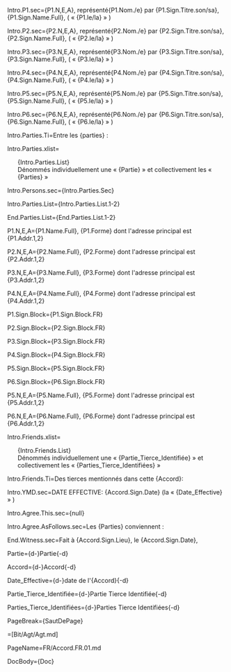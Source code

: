 Intro.P1.sec={P1.N,E,A}, représenté{P1.Nom./e} par {P1.Sign.Titre.son/sa}, {P1.Sign.Name.Full}, ( « {P1.le/la} » )

Intro.P2.sec={P2.N,E,A}, représenté{P2.Nom./e} par {P2.Sign.Titre.son/sa}, {P2.Sign.Name.Full}, ( « {P2.le/la} » )

Intro.P3.sec={P3.N,E,A}, représenté{P3.Nom./e} par {P3.Sign.Titre.son/sa}, {P3.Sign.Name.Full}, ( « {P3.le/la} » )

Intro.P4.sec={P4.N,E,A}, représenté{P4.Nom./e} par {P4.Sign.Titre.son/sa}, {P4.Sign.Name.Full}, ( « {P4.le/la} » )
 
Intro.P5.sec={P5.N,E,A}, représenté{P5.Nom./e} par {P5.Sign.Titre.son/sa}, {P5.Sign.Name.Full}, ( « {P5.le/la} » )

Intro.P6.sec={P6.N,E,A}, représenté{P6.Nom./e} par {P6.Sign.Titre.son/sa}, {P6.Sign.Name.Full}, ( « {P6.le/la} » )

Intro.Parties.Ti=Entre les {parties} :

Intro.Parties.xlist=<ul type="none"><li>{Intro.Parties.List}<li>Dénommés individuellement une « {Partie} » et collectivement  les « {Parties} »</ul>

Intro.Persons.sec={Intro.Parties.Sec}

Intro.Parties.List={Intro.Parties.List.1-2}

End.Parties.List={End.Parties.List.1-2}

P1.N,E,A={P1.Name.Full}, {P1.Forme} dont l'adresse principal est {P1.Addr.1,2}

P2.N,E,A={P2.Name.Full}, {P2.Forme} dont l'adresse principal est {P2.Addr.1,2}

P3.N,E,A={P3.Name.Full}, {P3.Forme} dont l'adresse principal est {P3.Addr.1,2}

P4.N,E,A={P4.Name.Full}, {P4.Forme} dont l'adresse principal est {P4.Addr.1,2}

P1.Sign.Block={P1.Sign.Block.FR}

P2.Sign.Block={P2.Sign.Block.FR}

P3.Sign.Block={P3.Sign.Block.FR}

P4.Sign.Block={P4.Sign.Block.FR}

P5.Sign.Block={P5.Sign.Block.FR}

P6.Sign.Block={P6.Sign.Block.FR}

P5.N,E,A={P5.Name.Full}, {P5.Forme} dont l'adresse principal est {P5.Addr.1,2}

P6.N,E,A={P6.Name.Full}, {P6.Forme} dont l'adresse principal est {P6.Addr.1,2}
 
Intro.Friends.xlist=<ul type="none"><li>{Intro.Friends.List}<li>Dénommés individuellement une « {Partie_Tierce_Identifiée} » et collectivement  les « {Parties_Tierce_Identifiées} »</ul>

Intro.Friends.Ti=Des tierces mentionnés dans cette {Accord}:

Intro.YMD.sec=DATE EFFECTIVE: {Accord.Sign.Date} (la « {Date_Effective} » )

Intro.Agree.This.sec={null}

Intro.Agree.AsFollows.sec=Les {Parties} conviennent :

End.Witness.sec=Fait &agrave; {Accord.Sign.Lieu}, le {Accord.Sign.Date},

Partie={d-}Partie{-d}

Accord={d-}Accord{-d}

Date_Effective={d-}date de l'{Accord}{-d}

Partie_Tierce_Identifiée={d-}Partie Tierce Identifiée{-d}

Parties_Tierce_Identifiées={d-}Parties Tierce Identifiées{-d}

PageBreak={SautDePage}

=[Bit/Agt/Agt.md]

PageName=FR/Accord.FR.01.md

DocBody=<!DOCTYPE html><html><title>{PageName}</title><style>ol {list-style-type: decimal;} ol ol {list-style-type: lower-alpha;} ol ol ol {list-style-type: decimal;} ol ol ol ol {list-style-type: upper-alpha;} ol ol ol ol ol {list-style-type: lower-roman;} ol ol ol ol ol ol {list-style-type: upper-roman;} ol ol ol ol ol ol ol {list-style-type: lower-alpha;}</style><body>{Doc}
